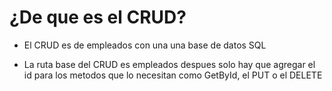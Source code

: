 # ¿De que es el CRUD?

- El CRUD es de empleados con una una base de datos SQL

- La ruta base del CRUD es empleados despues solo hay que agregar el id para los metodos que lo necesitan como GetById, el PUT o el DELETE
